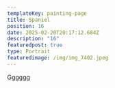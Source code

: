 ```yaml
---
templateKey: painting-page
title: Spaniel
position: 16
date: 2025-02-20T20:17:12.684Z
description: "16"
featuredpost: true
type: Portrait
featuredimage: /img/img_7402.jpeg
---
```

Gggggg